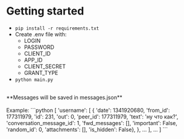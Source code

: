 # Getting started
- ```pip install -r requirements.txt```
- Create .env file with:
    - LOGIN
    - PASSWORD
    - CLIENT_ID
    - APP_ID
    - CLIENT_SECRET
    - GRANT_TYPE
- ```python main.py```
<br>
**Messages will be saved in messages.json**
<br>
<br>
Example:
```python
[
    'username': [
        {
            'date': 1341920680,
            'from_id': 177311979,
            'id': 231,
            'out': 0,
            'peer_id': 177311979,
            'text': 'ну что как?',
            'conversation_message_id': 1,
            'fwd_messages': [],
            'important': False,
            'random_id': 0,
            'attachments': [],
            'is_hidden': False},
        },
        ...
    ],
    ...
]
```
